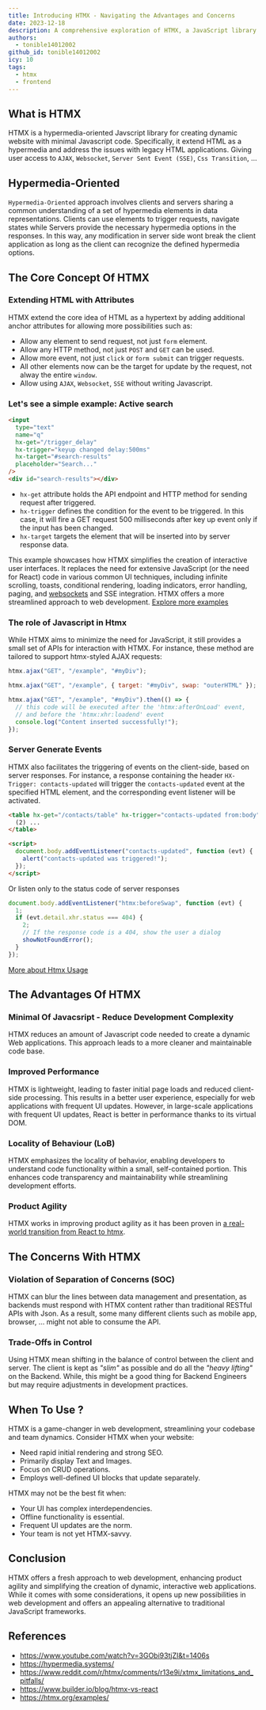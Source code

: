 ```yaml
---
title: Introducing HTMX - Navigating the Advantages and Concerns
date: 2023-12-18
description: A comprehensive exploration of HTMX, a JavaScript library that extends HTML as a hypermedia, addressing the limitations of legacy HTML applications.
authors:
  - tonible14012002
github_id: tonible14012002
icy: 10
tags:
  - htmx
  - frontend
---
```


## What is HTMX

HTMX is a hypermedia-oriented Javscript library for creating dynamic website with minimal Javascript code. Specifically, it extend HTML as a hypermedia and address the issues with legacy HTML applications.
Giving user access to `AJAX`, `Websocket`, `Server Sent Event (SSE)`, `Css Transition`, ...

## Hypermedia-Oriented

`Hypermedia-Oriented` approach involves clients and servers sharing a common understanding of a set of hypermedia elements in data representations. Clients can use elements to trigger requests, navigate states while Servers provide the necessary hypermedia options in the responses.
In this way, any modification in server side wont break the client application as long as the client can recognize the defined hypermedia options.

## The Core Concept Of HTMX

### Extending HTML with Attributes

HTMX extend the core idea of HTML as a hypertext by adding additional anchor attributes for allowing more possibilities such as:

- Allow any element to send request, not just `form` element.
- Allow any HTTP method, not just `POST` and `GET` can be used.
- Allow more event, not just `click` or `form submit` can trigger requests.
- All other elements now can be the target for update by the request, not alway the entire `window`.
- Allow using `AJAX`, `Websocket`, `SSE` without writing Javascript.

### Let's see a simple example: Active search

```html
<input
  type="text"
  name="q"
  hx-get="/trigger_delay"
  hx-trigger="keyup changed delay:500ms"
  hx-target="#search-results"
  placeholder="Search..."
/>
<div id="search-results"></div>
```

- `hx-get` attribute holds the API endpoint and HTTP method for sending request after triggered.
- `hx-trigger` defines the condition for the event to be triggered. In this case, it will fire a GET request 500 milliseconds after key up event only if the input has been changed.
- `hx-target` targets the element that will be inserted into by server response data.

This example showcases how HTMX simplifies the creation of interactive user interfaces. It replaces the need for extensive JavaScript (or the need for React) code in various common UI techniques, including infinite scrolling, toasts, conditional rendering, loading indicators, error handling, paging, and [websockets]() and SSE integration. HTMX offers a more streamlined approach to web development. [Explore more examples](https://htmx.org/examples/)

### The role of Javascript in Htmx

While HTMX aims to minimize the need for JavaScript, it still provides a small set of APIs for interaction with HTMX.
For instance, these method are tailored to support htmx-styled AJAX requests:

```javascript
htmx.ajax("GET", "/example", "#myDiv");

htmx.ajax("GET", "/example", { target: "#myDiv", swap: "outerHTML" });

htmx.ajax("GET", "/example", "#myDiv").then(() => {
  // this code will be executed after the 'htmx:afterOnLoad' event,
  // and before the 'htmx:xhr:loadend' event
  console.log("Content inserted successfully!");
});
```

### Server Generate Events

HTMX also facilitates the triggering of events on the client-side, based on server responses. For instance, a response containing the header `HX-Trigger: contacts-updated` will trigger the `contacts-updated` event at the specified HTML element, and the corresponding event listener will be activated.

```html
<table hx-get="/contacts/table" hx-trigger="contacts-updated from:body">
  (2) ...
</table>

<script>
  document.body.addEventListener("contacts-updated", function (evt) {
    alert("contacts-updated was triggered!");
  });
</script>
```

Or listen only to the status code of server responses

```javascript
document.body.addEventListener("htmx:beforeSwap", function (evt) {
  1;
  if (evt.detail.xhr.status === 404) {
    2;
    // If the response code is a 404, show the user a dialog
    showNotFoundError();
  }
});
```

[More about Htmx Usage](https://hypermedia.systems/book/contents/)

## The Advantages Of HTMX

### Minimal Of Javacsript - Reduce Development Complexity

HTMX reduces an amount of Javascript code needed to create a dynamic Web applications. This approach leads to a more cleaner and maintainable code base.

### Improved Performance

HTMX is lightweight, leading to faster initial page loads and reduced client-side processing. This results in a better user experience, especially for web applications with frequent UI updates. However, in large-scale applications with frequent UI updates, React is better in performance thanks to its virtual DOM.

### Locality of Behaviour (LoB)

HTMX emphasizes the locality of behavior, enabling developers to understand code functionality within a small, self-contained portion. This enhances code transparency and maintainability while streamlining development efforts.

### Product Agility

HTMX works in improving product agility as it has been proven in [a real-world transition from React to htmx](https://htmx.org/essays/a-real-world-react-to-htmx-port/).

## The Concerns With HTMX

### Violation of Separation of Concerns (SOC)

HTMX can blur the lines between data management and presentation, as backends must respond with HTMX content rather than traditional RESTful APIs with Json. As a result, some many different clients such as mobile app, browser, ... might not able to consume the API.

### Trade-Offs in Control

Using HTMX mean shifting in the balance of control between the client and server. The client is kept as _"slim"_ as possible and do all the _"heavy lifting"_ on the Backend. While, this might be a good thing for Backend Engineers but may require adjustments in development practices.

## When To Use ?

HTMX is a game-changer in web development, streamlining your codebase and team dynamics. Consider HTMX when your website:

- Need rapid initial rendering and strong SEO.
- Primarily display Text and Images.
- Focus on CRUD operations.
- Employs well-defined UI blocks that update separately.

HTMX may not be the best fit when:

- Your UI has complex interdependencies.
- Offline functionality is essential.
- Frequent UI updates are the norm.
- Your team is not yet HTMX-savvy.

## Conclusion

HTMX offers a fresh approach to web development, enhancing product agility and simplifying the creation of dynamic, interactive web applications. While it comes with some considerations, it opens up new possibilities in web development and offers an appealing alternative to traditional JavaScript frameworks.

## References

- https://www.youtube.com/watch?v=3GObi93tjZI&t=1406s
- https://hypermedia.systems/
- https://www.reddit.com/r/htmx/comments/r13e9i/xtmx_limitations_and_pitfalls/
- https://www.builder.io/blog/htmx-vs-react
- https://htmx.org/examples/
